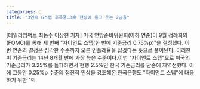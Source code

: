 ```yaml
---
categories: c
title: "3연속 G스텝 후폭풍…3高 현상에 울고 웃는 2금융"
---
```

[데일리임팩트 최동수 이상현 기자] 미국 연방준비위원회(이하 연준)이 9월 정례회의(FOMC)를 통해 세 번째 "자이언트 스텝(한 번에 기준금리 0.75%p)"을 결정했다. 이번 연준의 결정은 심각한 수준까지 오른 인플레율을 잡겠다는 뜻으로 풀이된다. 이러한 미 기준금리는 14년 8개월 만에 가장 높은 수준이다.이번 "자이언트 스텝"으로 미국의 기준금리가 3.25%를 돌파하면서 현행 2.5%인 한국 기준금리를 단숨에 재역전했다. 이에 그동안 0.25%p 수준의 점진적 인상을 강조해온 한국은행도 "자이언트 스텝"에 대응하기 위한 "빅